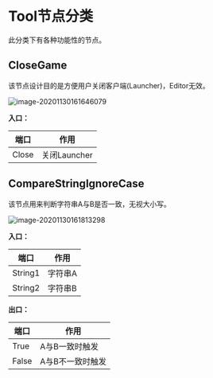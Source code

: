 # Tool节点分类

此分类下有各种功能性的节点。



## CloseGame

该节点设计目的是方便用户关闭客户端(Launcher)，Editor无效。

![image-20201130161646079](https://gitee.com/Azureusbin/pic-lib/raw/master/imags/20201130161646.png)

**入口：**

| 端口  | 作用         |
| ----- | ------------ |
| Close | 关闭Launcher |







## CompareStringIgnoreCase

该节点用来判断字符串A与B是否一致，无视大小写。

![image-20201130161813298](https://gitee.com/Azureusbin/pic-lib/raw/master/imags/20201130161813.png)

**入口：**

| 端口    | 作用    |
| ------- | ------- |
| String1 | 字符串A |
| String2 | 字符串B |

**出口：**

| 端口  | 作用             |
| ----- | ---------------- |
| True  | A与B一致时触发   |
| False | A与B不一致时触发 |